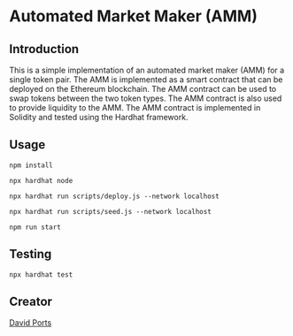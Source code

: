 # Automated Market Maker (AMM)

## Introduction

This is a simple implementation of an automated market maker (AMM) for a single token pair. The AMM is implemented as a smart contract that can be deployed on the Ethereum blockchain. The AMM contract can be used to swap tokens between the two token types. The AMM contract is also used to provide liquidity to the AMM. The AMM contract is implemented in Solidity and tested using the Hardhat framework.

## Usage

```npm install```

```npx hardhat node```

```npx hardhat run scripts/deploy.js --network localhost```

```npx hardhat run scripts/seed.js --network localhost```

```npm run start```

## Testing

```npx hardhat test```

## Creator

[David Ports](https://github.com/snarfgod)
